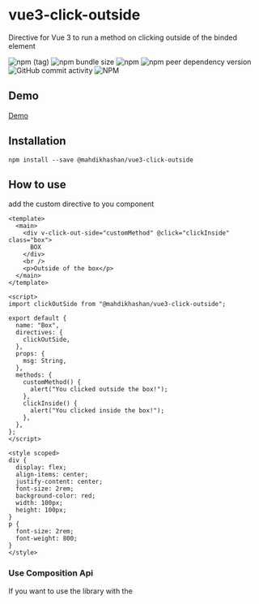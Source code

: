 # vue3-click-outside
Directive for Vue 3 to run a method on clicking outside of the binded element

![npm (tag)](https://img.shields.io/npm/v/@mahdikhashan/vue3-click-outside/latest?style=plastic)
![npm bundle size](https://img.shields.io/bundlephobia/minzip/@mahdikhashan/vue3-click-outside)
![npm](https://img.shields.io/npm/dy/@mahdikhashan/vue3-click-outside)
![npm peer dependency version](https://img.shields.io/npm/dependency-version/@mahdikhashan/vue3-click-outside/peer/vue)
![GitHub commit activity](https://img.shields.io/github/commit-activity/y/mahdikhashan/vue3-click-outside)
![NPM](https://img.shields.io/npm/l/@mahdikhashan/vue3-click-outside)


## Demo

[Demo](https://codesandbox.io/s/vue3-click-out-side-i6zhbb)


## Installation

```
npm install --save @mahdikhashan/vue3-click-outside
```

## How to use
add the custom directive to you component

```
<template>
  <main>
    <div v-click-out-side="customMethod" @click="clickInside" class="box">
      BOX
    </div>
    <br />
    <p>Outside of the box</p>
  </main>
</template>

<script>
import clickOutSide from "@mahdikhashan/vue3-click-outside";

export default {
  name: "Box",
  directives: {
    clickOutSide,
  },
  props: {
    msg: String,
  },
  methods: {
    customMethod() {
      alert("You clicked outside the box!");
    },
    clickInside() {
      alert("You clicked inside the box!");
    },
  },
};
</script>

<style scoped>
div {
  display: flex;
  align-items: center;
  justify-content: center;
  font-size: 2rem;
  background-color: red;
  width: 100px;
  height: 100px;
}
p {
  font-size: 2rem;
  font-weight: 800;
}
</style>

```

### Use Composition Api
If you want to use the library with the <script setup> or composition api, you need to rename the object like bellow.

```
import { clickOutSide as vClickOutSide } from '@mahdikhashan/vue3-click-outside'
```

## Contributing

If you want to contribute to this project simply fork it and clone it then run
`npm i`
in the root of the project, then run
`npm run start`
to run development server.

### Licence and cast

MIT Licence

by [Mahdi Khashan](https://www.linkedin.com/in/mahdi-khashan-ir/)
